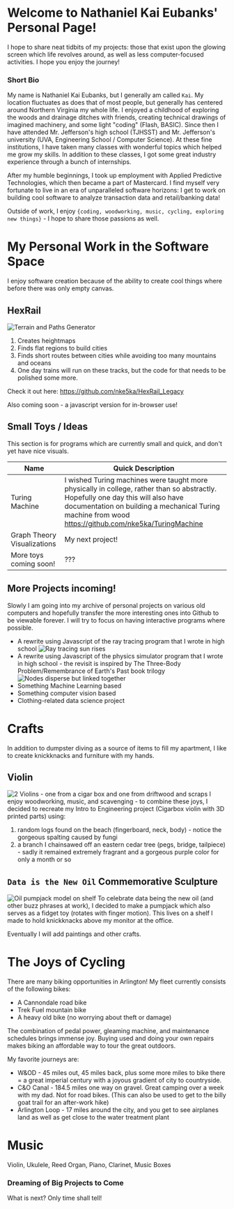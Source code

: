# Welcome to Nathaniel Kai Eubanks' Personal Page! 

I hope to share neat tidbits of my projects: those that exist upon the glowing screen which life revolves around, as well as less computer-focused activities.  I hope you enjoy the journey!


### Short Bio
My name is Nathaniel Kai Eubanks, but I generally am called `Kai`.  My location fluctuates as does that of most people, but generally has centered around Northern Virginia my whole life.  I enjoyed a childhood of exploring the woods and drainage ditches with friends, creating technical drawings of imagined machinery, and some light "coding" (Flash, BASIC).  Since then I have attended Mr. Jefferson's high school (TJHSST) and Mr. Jefferson's university (UVA, Engineering School / Computer Science).  At these fine institutions, I have taken many classes with wonderful topics which helped me grow my skills.  In addition to these classes, I got some great industry experience through a bunch of internships.

After my humble beginnings, I took up employment with Applied Predictive Technologies, which then became a part of Mastercard.  I find myself very fortunate to live in an era of unparalleled software horizons: I get to work on building cool software to analyze transaction data and retail/banking data!

Outside of work, I enjoy `{coding, woodworking, music, cycling, exploring new things}` - I hope to share those passions as well.

# My Personal Work in the Software Space
I enjoy software creation because of the ability to create cool things where before there was only empty canvas.

## HexRail
![Terrain and Paths Generator](/img/CS_HexRailSample.png)
1. Creates heightmaps
2. Finds flat regions to build cities
3. Finds short routes between cities while avoiding too many mountains and oceans
4. One day trains will run on these tracks, but the code for that needs to be polished some more.

Check it out here: <https://github.com/nke5ka/HexRail_Legacy>  

Also coming soon - a javascript version for in-browser use!

## Small Toys / Ideas
This section is for programs which are currently small and quick, and don't yet have nice visuals.

Name | Quick Description
---|---
Turing Machine | I wished Turing machines were taught more physically in college, rather than so abstractly.  Hopefully one day this will also have documentation on building a mechanical Turing machine from wood <https://github.com/nke5ka/TuringMachine>
Graph Theory Visualizations | My next project!
More toys coming soon! | ???

## More Projects incoming!
Slowly I am going into my archive of personal projects on various old computers and hopefully transfer the more interesting ones into Github to be viewable forever.  I will try to focus on having interactive programs where possible.
* A rewrite using Javascript of the ray tracing program that I wrote in high school
![Ray tracing sun rises](/img/CS_raytrace.gif)
* A rewrite using Javascript of the physics simulator program that I wrote in high school - the revisit is inspired by The Three-Body Problem/Remembrance of Earth's Past book trilogy
![Nodes disperse but linked together](/img/CS_physicsNodes.gif)
* Something Machine Learning based
* Something computer vision based
* Clothing-related data science project

# Crafts
In addition to dumpster diving as a source of items to fill my apartment, I like to create knickknacks and furniture with my hands.

## Violin
![2 Violins - one from a cigar box and one from driftwood and scraps](/img/CRAFT_violins.jpg)
I enjoy woodworking, music, and scavenging - to combine these joys, I decided to recreate my Intro to Engineering project (Cigarbox violin with 3D printed parts) using:
1. random logs found on the beach (fingerboard, neck, body) - notice the gorgeous spalting caused by fungi
2. a branch I chainsawed off an eastern cedar tree (pegs, bridge, tailpiece) - sadly it remained extremely fragrant and a gorgeous purple color for only a month or so

## `Data is the New Oil` Commemorative Sculpture
![Oil pumpjack model on shelf](/img/CRAFT_dataIsNewOil.jpg)
To celebrate data being the new oil (and other buzz phrases at work), I decided to make a pumpjack which also serves as a fidget toy (rotates with finger motion).  This lives on a shelf I made to hold knickknacks above my monitor at the office.

Eventually I will add paintings and other crafts.


# The Joys of Cycling
There are many biking opportunities in Arlington!  My fleet currently consists of the following bikes:  
* A Cannondale road bike
* Trek Fuel mountain bike
* A heavy old bike (no worrying about theft or damage)

The combination of pedal power, gleaming machine, and maintenance schedules brings immense joy.  Buying used and doing your own repairs makes biking an affordable way to tour the great outdoors.

My favorite journeys are:  
* W&OD - 45 miles out, 45 miles back, plus some more miles to bike there = a great imperial century with a joyous gradient of city to countryside.
* C&O Canal - 184.5 miles one way on gravel.  Great camping over a week with my dad.  Not for road bikes.  (This can also be used to get to the billy goat trail for an after-work hike)
* Arlington Loop - 17 miles around the city, and you get to see airplanes land as well as get close to the water treatment plant

# Music
Violin, Ukulele, Reed Organ, Piano, Clarinet, Music Boxes

### Dreaming of Big Projects to Come
What is next?  Only time shall tell!